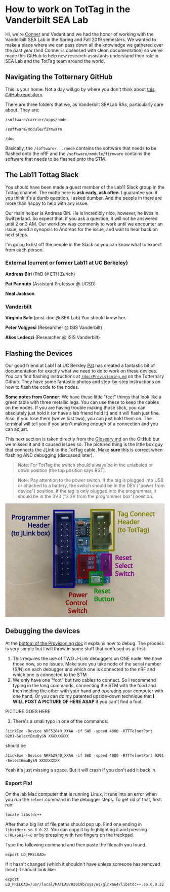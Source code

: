 # How to work on TotTag in the Vanderbilt SEA Lab

Hi, we're [Conner](https://www.connerpinson.com/) and Vedant and we had the honor of working with the Vanderbilt SEA Lab in the Spring and Fall 2019 semesters. We wanted to make a place where we can pass down all the knowledge we gathered over the past year (and Conner is obsessed with clean documentation) so we've made this GitHub to help new research assistants understand their role in SEA Lab and the TotTag team around the world.

## Navigating the Totternary GitHub

This is your home. Not a day will go by where you don't think about [this GitHub repository](https://github.com/lab11/totternary).

There are three folders that we, as Vanderbilt SEALab RAs, particularly care about. They are:

```
/software/carrier/apps/node
```
```
/software/module/firmware
```
```
/doc
```

Basically, the `/software/.../node` contains the software that needs to be flashed onto the nRF and the `/software/module/firmware` contains the software that needs to be flashed onto the STM.

## The Lab11 Tottag Slack

You should have been made a guest member of the Lab11 Slack group in the Tottag channel. The motto here is **ask early, ask often**. I guarantee you if you think it's a dumb question, I asked dumber. And the people in there are more than happy to help with any issue.

Our main helper is Andreas Biri. He is incredibly nice, however, he lives in Switzerland. So expect that, if you ask a question, it will not be answered until 2 or 3 AM. Our workflow was commonly to work until we encounter an issue, send a synopsis to Andreas for the issue, and wait to hear back on next steps.

I'm going to list off the people in the Slack so you can know what to expect from each person.

### External (current or former Lab11 at UC Berkeley)

**Andreas Biri** (PhD @ ETH Zurich)

**Pat Pannuto** (Assistant Professor @ UCSD)

**Neal Jackson**

### Vanderbilt

**Virginia Salo** (post-doc @ SEA Lab) You should know her.

**Peter Volgyesi** (Researcher @ ISIS Vanderbilt)

**Akos Ledeczi** (Researcher @ ISIS Vanderbilt)


## Flashing the Devices

Our good friend at Lab11 at UC Berkley [Pat](https://patpannuto.com/) has created a fantastic bit of documentation for exactly what we need to do to work on these devices. You can find flashing instructions at [`/doc/Provisioning.md`](https://github.com/lab11/totternary/blob/master/doc/Provisioning.md) on the Totternary Github. They have some fantastic photos and step-by-step instructions on how to flash the code to the nodes.

**Some notes from Conner:** We have these little "feet" things that look like a green table with three metallic legs. You can use these to keep the cables on the nodes. If you are having trouble making those stick, you can absolutely just hold it (or have a lab friend hold it) and it will flash just fine. Also, if you lose them (we've lost two), you can just hold them on. The terminal will tell you if you aren't making enough of a connection and you can adjust.

This next section is taken directly from the [Glossary.md](https://github.com/lab11/totternary/blob/master/doc/Glossary.md#Hardware-Glossary) on the GitHub but we missed it and it caused issues so. The pictured thing is the little box guy that connects the JLink to the TotTag cable. Make **sure** this is correct when flashing AND debugging (discussed later).

>Note: For TotTag the switch should always be in the unlabeled or down position (the top position says RST).

>Note: Pay attention to the power switch. If the tag is plugged into USB or attached to a battery, the switch should be in the DEV ("power from device") position. If the tag is only plugged into the programmer, it should be in the 3V3 ("3.3V from the programmer box") position.

![TagConnect Adapter Photo](images/adapter_jlink_tagconnect_annotated.svg)

## Debugging the devices

At the [bottom of the Provisioning doc](https://github.com/lab11/totternary/blob/master/doc/Provisioning.md#Debugging) it explains how to debug. The process is very simple but I will throw in some stuff that confused us at first.

1. This requires the use of TWO J-Link debuggers on ONE node. We have those now, so no issues. Make sure you take node of the serial number (S/N) on each debugger and which one is connected to the nRF and which one is connected to the STM
2. We only have one "foot" but two cables to connect. So I recommend typing in the long commands, connecting the STM with the food and then holding the other with your hand and operating your computer with one hand. Or you can do my patented upside-down technique that **I WILL POST A PICTURE OF HERE ASAP** if you can't find a foot.

PICTURE GOES HERE

3. There's a small typo in one of the commands:
```
JLinkExe -Device NRF52840_XXAA -if SWD -speed 4000 -RTTTelnetPort 9201-SelectEmuBySN XXXXXXXXX
```
should be
```
JLinkExe -Device NRF52840_XXAA -if SWD -speed 4000 -RTTTelnetPort 9201 -SelectEmuBySN XXXXXXXXX
```
Yeah it's just missing a space. But it will crash if you don't add it back in.

### Export Fix!

On the lab Mac computer that is running Linux, it runs into an error when you run the `telnet` command in the debugger steps. To get rid of that, first run:
```command
locate libstdc++
```
After that a big list of file paths should pop up. Find one ending in `libstdc++.so.6.0.22`. You can copy it by highlighting it and pressing `CTRL+SHIFT+C` or by pressing with two fingers on the trackpad.

Type the following command and then paste the filepath you found.
```command
export LD_PRELOAD=
```
If it hasn't changed (which it shouldn't have unless someone has removed ibeat) it should look like:
```command
export LD_PRELOAD=/usr/local/MATLAB/R2019b/sys/os/glnxa64/libstdc++.so.6.0.22
```